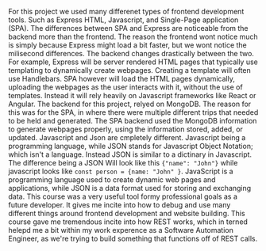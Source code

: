 For this project we used many differenet types of frontend development tools. Such as Express HTML, Javascript, and Single-Page application (SPA). The differences between SPA and Express are noticeable from the backend more than the frontend. The reason the frontend wont notice much is simply because Express might load a bit faster, but we wont notice the milisecond differences. The backend changes drastically between the two. For example, Express will be server rendered HTML pages that typically use templating to dynamically create webpages. Creating a template will often use Handlebars. SPA however will load the HTML pages dynamically, uploading the webpages as the user interacts with it, without the use of templates. Instead it will rely heavily on Javascript frameworks like React or Angular. The backend for this project, relyed on MongoDB. The reason for this was for the SPA, in where there were multiple different trips that needed to be held and generated. The SPA backend used the MongoDB information to generate webpages properly, using the information stored, added, or updated.
Javascript and Json are cmpletely different. Javascript being a programming language, while JSON stands for Javascript Object Notation; which isn't a language. Instead JSON is similar to a dictinary in Javascript. The difference being a JSON Will look like this `{"name": "John"}` while javascript looks like `const person = {name: "John" }`. JavaScript is a programming language used to create dynamic web pages and applications, while JSON is a data format used for storing and exchanging data.
This course was a very useful tool formy professional goals as a future developer. It gives me incite into how to debug and use many different things around frontend development and website building. This course gave me tremendous incite into how REST works, which in terned helepd me a bit within my work experence as a Software Automation Engineer, as we're trying to build something that functions off of REST calls.
